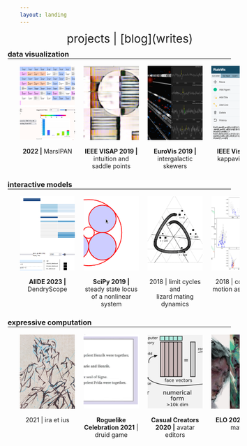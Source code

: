 ```yaml
---
layout: landing
---
```


<div style="font-size: 26px; text-align: center;" markdown="1">
projects | [blog](writes)
</div>

<style>
/* https://uxdesign.cc/creating-horizontal-scrolling-containers-the-right-way-css-grid-c256f64fc585 */
  
.container {
  display: grid;
  grid-template-columns: 20px 1fr 20px;
}
.container > * {
  grid-column: 2 / -2;
}
.container > .full {
  grid-column: 1 / -1;
  overflow-x: scroll;
}

/* https://stackoverflow.com/a/54410301 */
.container > .full::-webkit-scrollbar {
    width: 0px;
    background: transparent;
}
.container > .full {
  scrollbar-width: none; /* Firefox */
  -ms-overflow-style: none;  /* IE 10+ */
}

.container > h3 {
  margin-top: 10px;
  margin-left: -5vw;
}
.container > h3:after {
  content: '';
  display: block;
  border-bottom: 1px solid black;
}

.filmstrip {
  display: grid;
  grid-gap: 20px;
  /* grid-auto-flow: column;
  grid-template-rows: auto auto; */
  grid-template-columns: repeat(6, calc(100% - 40px) );
}
@media (min-width: 480px) {
  .filmstrip {
    grid-template-columns: repeat(6, calc(50% - 40px) );
  }
}
@media (min-width: 880px) {
  .filmstrip {
    grid-template-columns: repeat(6, calc(33% - 40px) );
  }
}
@media (min-width: 1480px) {
  .filmstrip {
    grid-template-columns: repeat(6, calc(25% - 40px) );
  }
}

.filmstrip a {
  text-align: center;
}
.filmstrip img {
  height: 170px;
  width: 400px;
  object-fit: cover;
}

/* https://stackoverflow.com/a/19903659 */

.content ul {  
  list-style:none;
  padding:0;
  text-align:center;
  overflow:auto;
}
.content ul > li {
  margin-bottom:15px;
  display: block;
  clear: both;
  background: #eee;
  padding: 15px 5px;
}

/* https://codepen.io/markcaron/pen/RVvmaz */

.accordion > input[type="checkbox"] {
  position: absolute;
  left: -100vw;
}
.accordion .content {
  overflow-y: hidden;
  height: 0;
}
.accordion > input[type="checkbox"]:checked ~ .content {
  height: auto;
  overflow: visible;
}
.accordion label {
  display: block;
  text-align: center;
}
.accordion label:hover {
  font-weight: bold;
  cursor: pointer;
}
</style>

<script>
  // enable horizontal scrolling within filmstrips
  // https://stackoverflow.com/a/61930273
  const target = document.querySelectorAll('.filmstrip')

  target.forEach((el) => {
    el.addEventListener('wheel', event => {
      const toLeft  = event.deltaY < 0 && el.scrollLeft > 0
      const toRight = event.deltaY > 0 && el.scrollLeft < el.scrollWidth - el.clientWidth
      if (toLeft || toRight) {
        event.preventDefault()
        el.scrollLeft += event.deltaY
      }
    })
  })
</script>

<div class="container">

  <h3 id="vis">data visualization</h3>
  <div class="filmstrip full">
<div class="accordion">
  <input type="checkbox" id="schedule" />
  <label for="schedule">
    <img src="assets/blog/dashboard-thumb.png" />
    <p><strong>2022 |</strong> MarsIPAN</p>
  </label>
  <div class="content" markdown="1">

We created the MarsIPAN (Mars Interactive Pass Allocation Navigator) schedule, and a companion dashboard for comparing allocations. Operations planners are using these visualizations to assess both operational efficiency and staffing requirements across many possible scenarios.

* Manuscript in preparation.

See also our [Data to Discovery 2021 project page](https://datavis.caltech.edu/projects/marsipan/). With thanks to the DTD team and our JPL stakeholders.

</div>
</div> 

<div class="accordion">
  <input type="checkbox" id="saddle" />
    <label for="saddle">
      <img src="assets/blog/canvas_boundary.png" />
  	  <p><strong>IEEE VISAP 2019 |</strong> intuition and saddle&nbsp;points</p>
    </label>
    <div class="content" markdown="1">
**Stability analysis** of style transfer brushes trained on famous works of data art, in the form of a photo editor. Combines [p5.js style transfer](https://ml5js.org/reference/api-StyleTransfer/) with [d3-brush selections](https://github.com/d3/d3-brush).

[Runs in browser](https://mahikadubey.github.io/Canvas-Style-Transfer/). [Open source code](https://github.com/mahikadubey/Canvas-Style-Transfer).

* Dubey, M., Otto, J., &amp; Forbes, A. G. (2019). Data Brushes: Interactive Style Transfer for Data Art. 2019 IEEE VIS Arts Program (VISAP), 1–9. [[DOI]](https://doi.org/10.1109/VISAP.2019.8900858)
</div>
</div>
<div class="accordion">
  <input type="checkbox" id="skewer" />
    <label for="skewer">
      <img src="assets/blog/IGM-Vis_Coherence.png" />
  	  <p><strong>EuroVis 2019 |</strong> <br/>intergalactic skewers</p>
    </label>
    <div class="content" markdown="1">
**Spatial analysis** of intergalactic medium absorption, juxtaposing skewer absorption data with distant stars and other emissive bodies.

[Runs in browser](https://creativecodinglab.github.io/Intergalactic/intergalactic.html). [Open source code](https://github.com/CreativeCodingLab/Intergalactic).

* Burchett, J. N., Abramov, D., Otto, J., Artanegara, C., Prochaska, J. X., & Forbes, A. G. (2019). IGM-Vis: Analyzing Intergalactic and Circumgalactic Medium Absorption Using Quasar Sightlines in a Cosmic Web Context. Computer Graphics Forum, 38(3), 491–504. [[DOI]](https://doi.org/10.1111/cgf.13705)
</div>
</div>
<div class="accordion">
  <input type="checkbox" id="kappa" />
    <label for="kappa">
      <img src="assets/blog/rulevis_teaser.png" style="object-position: 0% 0%;" />
  	  <p><strong>IEEE Vis 2019 |</strong> kappavis, 2019</p>
    </label>
    <div class="content" markdown="1">
**Visual rule editor** for the KappaSim language, relating functional sites on macro-molecular agents through the formation and destruction of bonds.

[Runs in browser](https://creativecodinglab.github.io/RuleVis/). [Open source code](https://github.com/CreativeCodingLab/RuleVis).

* Abramov, D., Otto, J., Dubey, M., Artanegara, C., Boutillier, P., Fontana, W., & Forbes, A. G. (2019). RuleVis: Constructing Patterns and Rules for Rule-Based Models. 2019 IEEE Visualization Conference (VIS), 191–195. [[DOI]](https://doi.org/10.1109/VISUAL.2019.8933596)
</div>
</div>
  </div> <!-- end filmstrip -->

  <h3 id="sci">interactive models</h3>
  <div class="filmstrip full">
<div class="accordion">
  <input type="checkbox" id="skein" />
  <label for="skein">
    <img src="assets/blog/dendryscope-thumb.png" />
    <p><strong>AIIDE 2023 |</strong> DendryScope</p>
  </label>
  <div class="content" markdown="1">
Playtesting support via **interactive static analysis** of routes in quality-based narrative games. Introduces the skein, an interactive heatmap of playtraces, powered by ASP. [Try it online](/DendryScope).

Preprint forthcoming. If you want your own game transpiled from Dendry (or similar), please reach out.

* Otto, J., Chen, A., &amp; Smith, A. M. (2023). DendryScope: Narrative Designer Support via Symbolic Analysis.
</div>
</div> 

<div class="accordion">
  <input type="checkbox" id="phcpy" />
    <label for="phcpy">
      <img src="assets/blog/2017-03-20 12s.gif" />
      <p><strong>SciPy 2019 |</strong> steady state locus of a nonlinear system</p>
    </label>
    <div class="content" markdown="1">
Application of phcpy to the **real-time numerical solution** of steady states of nonlinear dynamical systems, as found in synthetic biology, kinematics, and other design spaces. With [Jan Verschelde](http://homepages.math.uic.edu/~jan/).

[Open source code](https://github.com/JazzTap/mcs563/tree/master/Apollonius) to interactive solution of the Apollonius circle problem.

* Otto, J., Forbes, A., & Verschelde, J. (2019). Solving Polynomial Systems with phcpy. 62–68. [[DOI]](https://doi.org/10.25080/Majora-7ddc1dd1-009)
</div>
</div>

<div class="accordion">
  <input type="checkbox" id="isocline" />
    <label for="isocline">
      <img src="assets/blog/isocline_rps.gif" style="object-position: 50% 60%;" />
  	  <p>2018 | limit cycles and<br/>lizard mating dynamics</p>
    </label>
    <div class="content" markdown="1">
**Explorable explanation** of alternative mating strategies in side-blotched lizards. Evolutionary stable states are determined by physiology and local climate. With the [Sinervo Lab](https://web.pbsci.ucsc.edu/research/eeb/sinervo/index.php/en/home/#).

* [isocline browser widget](https://observablehq.com/@jazztap/rps-matrix-to-isoclines) on Observable

![](assets/blog/isocline_lizards.gif)
</div>
</div>
<div class="accordion">
  <input type="checkbox" id="flocking" />
    <label for="flocking">
      <img src="assets/blog/flocking.png" />
  	  <p>2018 | collective motion as cell fate</p>
    </label>
    <div class="content" markdown="1">
**Topological data analysis** of spatial effects in collective motion. Builds on prior work with agent-based systems whose population dynamics approach a dynamical system.

* [data notebook](https://github.com/JazzTap/collective-motion) on GitHub

![](assets/blog/spatial_effects.png)
</div>
</div>
  </div> <!-- end filmstrip -->

  <h3 id="eis">expressive computation</h3> 
  <div class="filmstrip full">
<div class="accordion">
  <input type="checkbox" id="zine" />
  <label for="zine">
    <img src="assets/blog/paints/ius_.jpg" />
    <p>2021 | ira et ius</p>
  </label>
  <div class="content" markdown="1">
 "ira et ius", 16p. self-illustrated lyrical zine. An apocalypse / unveiling, or the end(s) of history.
 
* [pdf](https://jazztap.itch.io/ira-et-ius) on itch.io

![](assets/blog/paints/id_.png)

  </div>
</div> 

<div class="accordion">
  <input type="checkbox" id="lifeworlds" />
    <label for="lifeworlds">
      <img src="assets/blog/splot.png" />
  	  <p><strong>Roguelike Celebration 2021</strong> | druid game</p>
    </label>
    <div class="content" markdown="1">
  In "Cyclic Plot Generation in a Mixed-Initiative Narrative Instrument", I compared tarot readings with filmic cuts and tech trees with cyclic dungeon generation, in order to explore (semi) autonomous plot generation.
  
  *  [15min talk](https://www.youtube.com/watch?v=NjIDVIIg1lY) archived on YouTube.

  Ultimately, this yields an approach to the narrative instrument whose substrate is an ordering of scenes. I did my best to reduce my own authorial burden, but have yet to finish the game.

  ![Splot graph](assets/blog/druid_game.png)
  
</div>
</div>

<div class="accordion">
  <input type="checkbox" id="ccw" />
    <label for="ccw">
      <img src="assets/blog/pipeline.png" />
  	  <p><strong>Casual Creators 2020 |</strong> avatar editors</p>
    </label>
    <div class="content" markdown="1">
Case study of a software instrument for avatar creation. Or, a guided tour of latent space.

[thread](https://twitter.com/GalaxyKate/status/1303362289588936705), [paper](https://mkremins.github.io/casual-creators-workshop/papers/ICCC20_paper_197.pdf).

* Otto, J. &amp; Forbes, A. G. (2020). Entering the Design Space of Digital Portraiture: A Case Study in Avatar Creation Tools. 
</div>
</div>

<div class="accordion">
  <input type="checkbox" id="montage" />
    <label for="montage">
      <img src="assets/blog/card.jpg" />
      <p><strong>ELO 2020 |</strong> exul mater</p>
    </label>
    <div class="content" markdown="1">
An interactive oracle deck developed over the course of my first year as a games scholar, or something of the sort. [Playable online](/exul-mater).

* Otto, J. &amp; Forbes, A. G. (2020). [Procedural Montage: A Design Trace of Reflection and Refraction.](https://stars.library.ucf.edu/elo2020/asynchronous/proceedingspapers/12/) Proceedings of the Electronic Literature Organization Conference 2020.

[![](/assets/blog/diffraction.gif)](/exul-mater)
</div>
</div> 

  </div> <!-- end filmstrip -->

</div>
